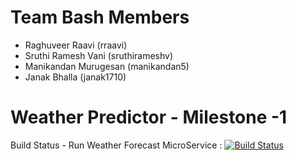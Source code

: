 Team Bash Members
==============================
* Raghuveer Raavi (rraavi) 
* Sruthi Ramesh Vani (sruthirameshv) 
* Manikandan Murugesan (manikandan5)
* Janak Bhalla (janak1710)

Weather Predictor - Milestone -1
==============================

Build Status - Run Weather Forecast MicroService  : [![Build Status](https://travis-ci.org/airavata-courses/TeamBash.svg?branch=feature%2Ffeature-15-run-weather-forecast)](https://travis-ci.org/airavata-courses/TeamBash)
